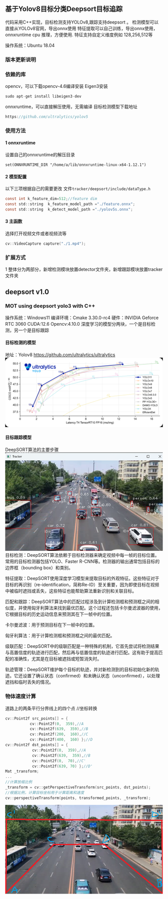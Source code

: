 
## 基于Yolov8目标分类Deepsort目标追踪

代码采用C++实现，目标检测支持YOLOv8,跟踪支持deepsort 。
检测模型可以直接从YOLOv8官网，导出onnx使用
特征提取可以自己训练，导出onnx使用，onnxruntime cpu 推理，方便使用.
特征支持自定义维度例如 128,256,512等


操作系统：Ubuntu 18.04
### 版本更新说明




### 依赖的库
opencv，可以下载opencv-4.6编译安装
Eigen3安装

```c
sudo apt-get install libeigen3-dev
```

onnxruntime，可以直接解压使用，无需编译
目标检测模型下载地址

```c
https://github.com/ultralytics/yolov5
```



### 使用方法
#### 1 onnxruntime
设置自己的onnxruntime的解压目录

```
set(ONNXRUNTIME_DIR "/home/a/lib/onnxruntime-linux-x64-1.12.1")
```


#### 2 模型配置
以下三项根据自己的需要更改
文件`tracker/deepsort/include/dataType.h`
```c
const int k_feature_dim=512;//feature dim
const std::string  k_feature_model_path ="./feature.onnx";
const std::string  k_detect_model_path ="./yolov5s.onnx";
```

#### 3 主函数
选择打开视频文件或者视频流等

```c
cv::VideoCapture capture("./1.mp4");
```

### 扩展方式
1 整体分为两部分，新增检测模块放置detector文件夹，新增跟踪模块放置tracker文件夹

## deepsort v1.0
### MOT using deepsort yolo3 with C++
操作系统：Windows11
编译环境：Cmake  3.30.0-rc4
硬件：INVIDIA Geforce RTC 3060
CUDA:12.6
Opencv:4.10.0
深度学习的模型分两块，一个是目标检测，另一个是目标跟踪
#### 目标检测的模型
地址：Yolov8 https://github.com/ultralytics/ultralytics
![File](images/file.png)
#### 目标跟踪模型
DeepSORT算法的主要步骤
![Track](images/track.png)
目标检测：DeepSORT算法依赖于目标检测器来确定视频中每一帧的目标位置。常用的目标检测器包括YOLO、Faster R-CNN等。检测器的输出通常包括目标的边界框（bounding box）和类别。

特征提取：DeepSORT使用深度学习模型来提取目标的外观特征。这些特征对于目标的再识别（re-identification，简称Re-ID）至关重要，因为即使目标在视频中被临时遮挡或丢失，这些特征也能帮助算法重新识别和关联目标。

匹配和跟踪：DeepSORT算法中的匹配过程涉及到计算检测框和预测框之间的相似度，并使用匈牙利算法来找到最优匹配。这个过程还包括卡尔曼滤波器的使用，它根据目标的历史运动信息来预测其在下一帧中的位置。

卡尔曼滤波：用于预测目标在下一帧中的位置。

匈牙利算法：用于计算检测框和预测框之间的最优匹配。

级联匹配：DeepSORT中的级联匹配是一种特殊的机制，它首先尝试将检测结果与高置信度的轨迹进行匹配，然后再与低置信度的轨迹进行匹配。这有助于提高匹配的准确性，尤其是在目标被遮挡或短暂消失时。

轨迹管理：DeepSORT维护每个目标的轨迹，并对新检测到的目标初始化新的轨迹。它还设置了确认状态（confirmed）和未确认状态（unconfirmed），以处理遮挡和临时丢失的情况。

### 物体速度计算
道路上的两条平行分界线上的四个点
//坐标转换
```C++
cv::Point2f src_points[] = {
           cv::Point2f(0,  359),//A
           cv::Point2f(639,  359),//B
           cv::Point2f(200,  160),//C
           cv::Point2f(400,  160) };//D
cv::Point2f dst_points[] = {
            cv::Point2f(0,  359),//A
            cv::Point2f(639,  359),//B
            cv::Point2f(0,  70),//C'
            cv::Point2f(639, 70) };//D'
Mat _transform;
...
//计算放缩比例
_transform = cv::getPerspectiveTransform(src_points, dst_points);
//根据比例，计算目标坐标用于计算距离和速度
cv::perspectiveTransform(points, transformed_points, _transform);
```
![标定2](images/标定2.png)


